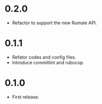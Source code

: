 # 0.2.0
- Refactor to support the new Rumale API.

# 0.1.1
- Refator codes and config files.
- Introduce commitlint and rubocop.

# 0.1.0
- First release.
